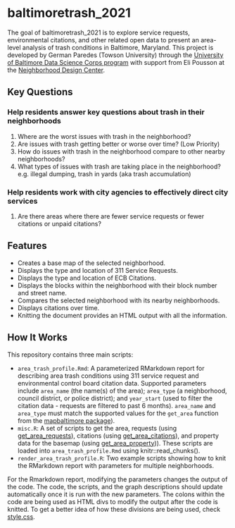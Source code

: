 
# baltimoretrash_2021

<!-- badges: start -->
<!-- badges: end -->

The goal of baltimoretrash_2021 is to explore service requests, environmental citations, and other related open data to present an area-level analysis of trash conditions in Baltimore, Maryland. This project is developed by German Paredes (Towson University) through the [University of Baltimore Data Science Corps program](https://bniajfi.org/currentprojects/data_science_corps/) with support from Eli Pousson at the [Neighborhood Design Center](https://ndc-md.org/).

## Key Questions
### Help residents answer key questions about trash in their neighborhoods

1. Where are the worst issues with trash in the neighborhood?
2. Are issues with trash getting better or worse over time? (Low Priority)
3. How do issues with trash in the neighborhood compare to other nearby neighborhoods?
4. What types of issues with trash are taking place in the neighborhood? e.g. illegal dumping, trash in yards (aka trash accumulation)

### Help residents work with city agencies to effectively direct city services

1. Are there areas where there are fewer service requests or fewer citations or unpaid citations?

## Features

- Creates a base map of the selected neighborhood.
- Displays the type and location of 311 Service Requests.
- Displays the type and location of ECB Citations.
- Displays the blocks within the neighborhood with their block number and street name.
- Compares the selected neighborhood with its nearby neighborhoods.
- Displays citations over time.
- Knitting the document provides an HTML output with all the information.

## How It Works

This repository contains three main scripts:

- `area_trash_profile.Rmd`: A parameterized RMarkdown report for describing area trash conditions using 311 service request and environmental control board citation data. Supported parameters include `area_name` (the name(s) of the area); `area_type` (a neighborhood, council district, or police district); and `year_start` (used to filter the citation data - requests are filtered to past 6 months). `area_name` and `area_type` must match the supported values for the `get_area` function from the [mapbaltimore package](https://elipousson.github.io/mapbaltimore/reference/get_area.html)).
- `misc.R`: A set of scripts to get the area, requests (using [get_area_requests](https://elipousson.github.io/mapbaltimore/reference/get_area_requests.html)), citations (using [get_area_citations](https://elipousson.github.io/mapbaltimore/reference/get_area_citations.html)), and property data for the basemap (using [get_area_property](https://elipousson.github.io/mapbaltimore/reference/get_area_property.html))). These scripts are loaded into `area_trash_profile.Rmd` using knitr::read_chunks().
- `render_area_trash_profile.R`: Two example scripts showing how to knit the RMarkdown report with parameters for multiple neighborhoods.

For the Rmarkdown report, modifying the parameters changes the output of the code. The code, the scripts, and the graph descriptions should update automatically once it is run with the new parameters. The colons within the code are being used as HTML divs to modify the output after the code is knitted. To get a better idea of how these divisions are being used, check [style.css](https://github.com/elipousson/baltimoretrash_2021/blob/master/R/style.css).
